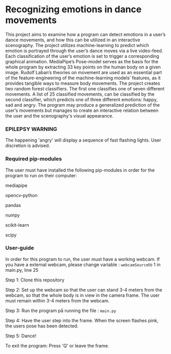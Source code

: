 # Recognizing emotions in dance movements

This project aims to examine how a program can detect emotions in a user’s dance movements, and how this can be utilized in an interactive scenography. The project utilizes machine-learning to predict which emotion is portrayed through the user’s dance moves via a live video-feed. Each classification of the user’s emotion is set to trigger a corresponding graphical animation. MediaPipe’s Pose-model serves as the basis for the whole program by extracting 33 key points on the human body on a given image.  Rudolf Laban’s theories on movement are used as an essential part of the feature-engineering of the machine-learning models’ features, as it provides tangible ways to measure body movements. The project creates two random forest classifiers. The first one classifies one of seven different movements. A list of 25 classified movements, can be classified by the second classifier, which predicts one of three different emotions: happy, sad and angry. The program may produce a generalized prediction of the user’s movements but manages to create an interactive relation between the user and the scenography's visual appearance. 

 ###  EPILEPSY WARNING ###

The happening 'angry' will display a sequence of fast flashing lights. User discretion is advised.

### Required pip-modules ###

The user must have installed the following pip-modules in order for the program to run on their computer:

mediapipe

opencv-python 

pandas 

numpy

scikit-learn

scipy

### User-guide ###
 
In order for this program to run, the user must have a working webcam. If you have a external webcam, please change variable  :  `webcamSource`to 1 in main.py, line 25

Step 1: Clone this repository

Step 2: Set up the webcam so that the user can stand 3-4 meters from the webcam, so that the whole body is in view in the camera frame. The user must remain within 3-4 meters from the webcam.

Step 3: Run the program på running the file :  `main.py`

Step 4: Have the user step into the frame. When the screen flashes pink, the users pose has been detected.

Step 5: Dance!

To exit the program: Press 'Q' or leave the frame.

